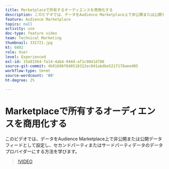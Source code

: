 ```yaml
---
title: Marketplaceで所有するオーディエンスを商用化する
description: このビデオでは、データをAudience Marketplace上で非公開または公開データフィードとして設定し、セカンドパーティまたはサードパーティデータのデータプロバイダーにする方法を学びます。
feature: Audience Marketplace
topics: null
activity: use
doc-type: feature video
team: Technical Marketing
thumbnail: 331721.jpg
kt: 6802
role: User
level: Experienced
exl-id: 15a01564-fa14-4ab4-944d-af1c9041d788
source-git-commit: 4b91696f840518312ec041abdbe5217178aee405
workflow-type: tm+mt
source-wordcount: '80'
ht-degree: 2%

---
```


# Marketplaceで所有するオーディエンスを商用化する

このビデオでは、データをAudience Marketplace上で非公開または公開データフィードとして設定し、セカンドパーティまたはサードパーティデータのデータプロバイダーにする方法を学びます。

>[!VIDEO](https://video.tv.adobe.com/v/331721/?quality=12&learn=on)
